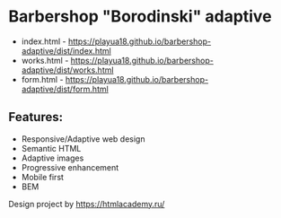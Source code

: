 # Barbershop "Borodinski" adaptive

 * index.html - https://playua18.github.io/barbershop-adaptive/dist/index.html
 * works.html - https://playua18.github.io/barbershop-adaptive/dist/works.html
 * form.html - https://playua18.github.io/barbershop-adaptive/dist/form.html

## Features:
 * Responsive/Adaptive web design
 * Semantic HTML
 * Adaptive images
 * Progressive enhancement
 * Mobile first
 * BEM

 Design project by https://htmlacademy.ru/
